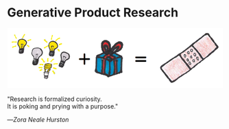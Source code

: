 # Generative Product Research

![](../.gitbook/assets/framework---lean-startup-playbook---generative-product-research.png)

"Research is formalized curiosity.\
It is poking and prying with a purpose."

—_Zora Neale Hurston_
